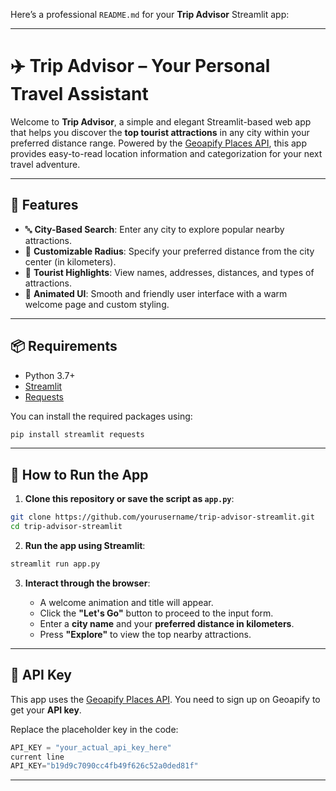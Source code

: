 Here’s a professional `README.md` for your **Trip Advisor** Streamlit app:

---

# ✈️ Trip Advisor – Your Personal Travel Assistant

Welcome to **Trip Advisor**, a simple and elegant Streamlit-based web app that helps you discover the **top tourist attractions** in any city within your preferred distance range. Powered by the [Geoapify Places API](https://www.geoapify.com/places-api), this app provides easy-to-read location information and categorization for your next travel adventure.

---

## 🌟 Features

* 🔤 **City-Based Search**: Enter any city to explore popular nearby attractions.
* 📏 **Customizable Radius**: Specify your preferred distance from the city center (in kilometers).
* 📍 **Tourist Highlights**: View names, addresses, distances, and types of attractions.
* 🎨 **Animated UI**: Smooth and friendly user interface with a warm welcome page and custom styling.

---

## 📦 Requirements

* Python 3.7+
* [Streamlit](https://streamlit.io)
* [Requests](https://docs.python-requests.org/en/latest/)

You can install the required packages using:

```bash
pip install streamlit requests
```

---

## 🚀 How to Run the App

1. **Clone this repository or save the script as `app.py`**:

```bash
git clone https://github.com/yourusername/trip-advisor-streamlit.git
cd trip-advisor-streamlit
```

2. **Run the app using Streamlit**:

```bash
streamlit run app.py
```

3. **Interact through the browser**:

   * A welcome animation and title will appear.
   * Click the **"Let's Go"** button to proceed to the input form.
   * Enter a **city name** and your **preferred distance in kilometers**.
   * Press **"Explore"** to view the top nearby attractions.

---

## 🔐 API Key

This app uses the [Geoapify Places API](https://apidocs.geoapify.com/). You need to sign up on Geoapify to get your **API key**.

Replace the placeholder key in the code:

```python
API_KEY = "your_actual_api_key_here"
current line
API_KEY="b19d9c7090cc4fb49f626c52a0ded81f"
```

---

